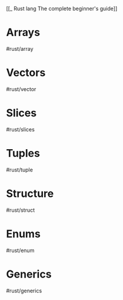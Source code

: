 [[_ Rust lang The complete beginner's guide]]



# Arrays
#rust/array



# Vectors
#rust/vector







# Slices
#rust/slices








# Tuples
#rust/tuple






# Structure
#rust/struct 










# Enums
#rust/enum









# Generics
#rust/generics 






